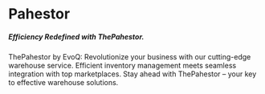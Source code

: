 <h1>Pahestor</h1>


<h5> Efficiency Redefined with ThePahestor.</h5>

ThePahestor by EvoQ: Revolutionize your business with our cutting-edge warehouse service. Efficient inventory management meets seamless integration with top marketplaces. Stay ahead with ThePahestor – your key to effective warehouse solutions.
